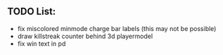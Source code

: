 ## TODO List:
* fix miscolored minmode charge bar labels (this may not be possible)
* draw killstreak counter behind 3d playermodel
* fix win text in pd